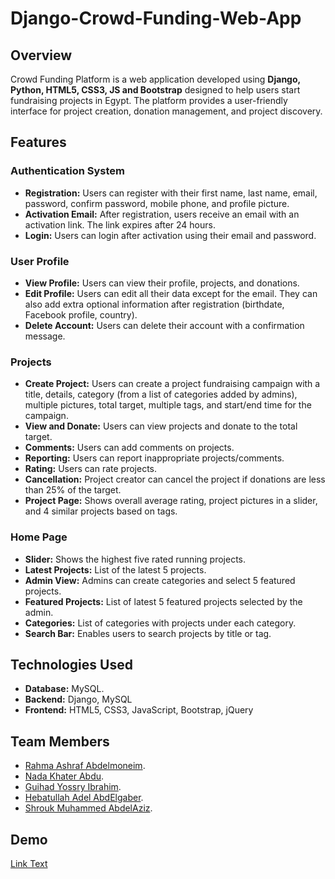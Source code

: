 # Django-Crowd-Funding-Web-App
## Overview
Crowd Funding Platform is a web application developed using **Django, Python, HTML5, CSS3, JS and Bootstrap** designed to help users start fundraising projects in Egypt. The platform provides a user-friendly interface for project creation, donation management, and project discovery.

## Features
### **Authentication System**
- **Registration:** Users can register with their first name, last name, email, password, confirm password, mobile phone, and profile picture.
- **Activation Email:** After registration, users receive an email with an activation link. The link expires after 24 hours.
- **Login:** Users can login after activation using their email and password.

### **User Profile**
- **View Profile:** Users can view their profile, projects, and donations.
- **Edit Profile:** Users can edit all their data except for the email. They can also add extra optional information after registration (birthdate, Facebook profile, country).
- **Delete Account:** Users can delete their account with a confirmation message.

### **Projects**
- **Create Project:** Users can create a project fundraising campaign with a title, details, category (from a list of categories added by admins), multiple pictures, total target, multiple tags, and start/end time for the campaign.
- **View and Donate:** Users can view projects and donate to the total target.
- **Comments:** Users can add comments on projects.
- **Reporting:** Users can report inappropriate projects/comments.
- **Rating:** Users can rate projects.
- **Cancellation:** Project creator can cancel the project if donations are less than 25% of the target.
- **Project Page:** Shows overall average rating, project pictures in a slider, and 4 similar projects based on tags.

### **Home Page**
- **Slider:** Shows the highest five rated running projects.
- **Latest Projects:** List of the latest 5 projects.
- **Admin View:** Admins can create categories and select 5 featured projects.
- **Featured Projects:** List of latest 5 featured projects selected by the admin.
- **Categories:** List of categories with projects under each category.
- **Search Bar:** Enables users to search projects by title or tag.

## Technologies Used
- **Database:** MySQL.
- **Backend:** Django, MySQL
- **Frontend:** HTML5, CSS3, JavaScript, Bootstrap, jQuery

## Team Members
- [Rahma Ashraf Abdelmoneim](https://github.com/RahmaAsharf).
- [Nada Khater Abdu](https://github.com/Nada-Khater).
- [Guihad Yossry Ibrahim](https://github.com/GuihadYosri).
- [Hebatullah Adel AbdElgaber](https://github.com/heba120).
- [Shrouk Muhammed AbdelAziz](https://github.com/shrookmuhamed).

## Demo
[Link Text](https://drive.google.com/drive/folders/1PY5u-AqzuIYqptZkWyVei8JfJ9JXWi_m?usp=sharing)
